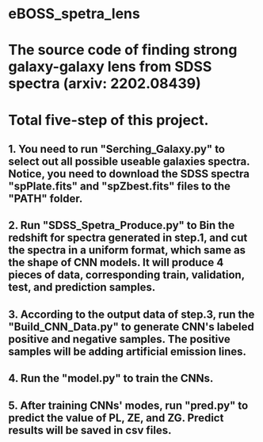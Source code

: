 # eBOSS_spetra_lens
# The source code of finding strong galaxy-galaxy lens from SDSS spectra (arxiv: 2202.08439)

# Total five-step of this project.

## 1. You need to run "Serching_Galaxy.py" to select out all possible useable galaxies spectra. Notice, you need to download the SDSS spectra "spPlate.fits" and "spZbest.fits" files to the "PATH" folder.

## 2. Run "SDSS_Spetra_Produce.py" to Bin the redshift for spectra generated in step.1, and cut the spectra in a uniform format, which same as the shape of CNN models. It will produce 4 pieces of data, corresponding train, validation, test, and prediction samples.

## 3. According to the output data of step.3, run the "Build_CNN_Data.py" to generate CNN's labeled positive and negative samples. The positive samples will be adding artificial emission lines.

## 4. Run the "model.py" to train the CNNs.

## 5. After training CNNs' modes, run "pred.py" to predict the value of PL, ZE, and ZG. Predict results will be saved in csv files.
